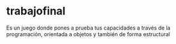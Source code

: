 # trabajofinal
Es un juego donde pones a prueba tus capacidades a través de la programación, orientada a objetos y también de forma estructural
